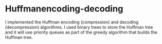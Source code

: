 # Huffmanencoding-decoding

I implemented the Huffman encoding (compression) and decoding (decompression) algorithms.
I used binary trees to store the Huffman tree and it will use priority queues as part
of the greedy algorithm that builds the Huffman tree.
